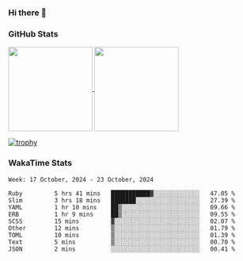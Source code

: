 ### Hi there 👋

### GitHub Stats

<a href="https://github.com/anuraghazra/github-readme-stats">
  <img align="center" height="170px" src="https://github-readme-stats.vercel.app/api/top-langs/?username=tksfjt1024&layout=compact&count_private=true&show_icons=true&show_icons=true&theme=graywhite" />
</a>
<a href="https://github.com/anuraghazra/github-readme-stats">
  <img align="center" height="170px" src="https://github-readme-stats.vercel.app/api?username=tksfjt1024&count_private=true&show_icons=true&show_icons=true&theme=graywhite" />
</a>

[![trophy](https://github-profile-trophy.vercel.app/?username=tksfjt1024)](https://github.com/ryo-ma/github-profile-trophy)

### WakaTime Stats

<!--START_SECTION:waka-->
```text
Week: 17 October, 2024 - 23 October, 2024

Ruby         5 hrs 41 mins   ███████████▓░░░░░░░░░░░░░   47.05 % 
Slim         3 hrs 18 mins   ███████░░░░░░░░░░░░░░░░░░   27.39 % 
YAML         1 hr 10 mins    ██▒░░░░░░░░░░░░░░░░░░░░░░   09.66 % 
ERB          1 hr 9 mins     ██▒░░░░░░░░░░░░░░░░░░░░░░   09.55 % 
SCSS         15 mins         ▓░░░░░░░░░░░░░░░░░░░░░░░░   02.07 % 
Other        12 mins         ▒░░░░░░░░░░░░░░░░░░░░░░░░   01.79 % 
TOML         10 mins         ▒░░░░░░░░░░░░░░░░░░░░░░░░   01.39 % 
Text         5 mins          ▒░░░░░░░░░░░░░░░░░░░░░░░░   00.70 % 
JSON         2 mins          ░░░░░░░░░░░░░░░░░░░░░░░░░   00.41 % 
```
<!--END_SECTION:waka-->
